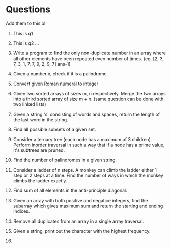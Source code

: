 # Questions

Add them to this ol

1. This is q1
2. This is q2 ...

3. Write a program to find the only non-duplicate number in an array where all other elements have been repeated even number of times. (eg. [2, 3, 7, 3, 1, 7, 7, 9, 2, 9, 7] ans-1)
4. Given a number x, check if it is a palindrome.
5. Convert given Roman numeral to integer
6. Given two sorted arrays of sizes m, n respectively. Merge the two arrays into a third sorted array of size m + n. (same question can be done with two linked lists)
7. Given a string 's' consisting of words and spaces, return the length of the last word in the string.
8. Find all possible subsets of a given set.
9. Consider a ternary tree (each node has a maximum of 3 children). Perform inorder traversal in such a way that if a node has a prime value, it's subtrees are pruned.
10. Find the number of palindromes in a given string.
11. Consider a ladder of n steps. A monkey can climb the ladder either 1 step or 2 steps at a time. Find the number of ways in which the monkey climbs the ladder exactly.
12. Find sum of all elements in the anti-principle diagonal.
13. Given an array with both positive and negatice integers, find the subarray which gives maximum sum and return the starting and ending indices.
14. Remove all duplicates from an array in a single array traversal.
15. Given a string, print out the character with the highest frequency.
16. 